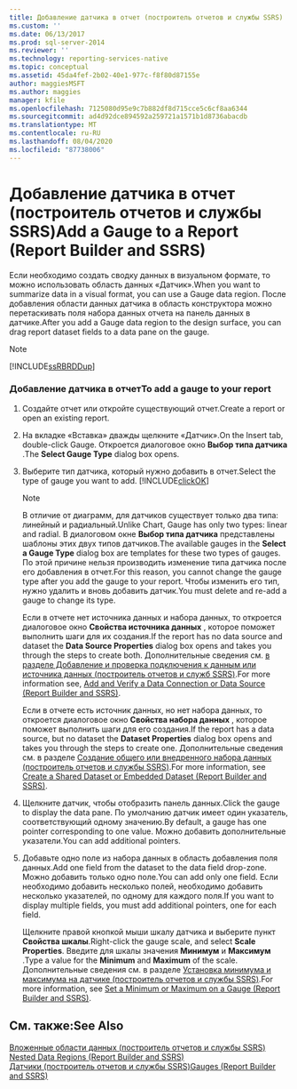 ```yaml
---
title: Добавление датчика в отчет (построитель отчетов и службы SSRS) | Документы Майкрософт
ms.custom: ''
ms.date: 06/13/2017
ms.prod: sql-server-2014
ms.reviewer: ''
ms.technology: reporting-services-native
ms.topic: conceptual
ms.assetid: 45da4fef-2b02-40e1-977c-f8f80d87155e
author: maggiesMSFT
ms.author: maggies
manager: kfile
ms.openlocfilehash: 7125080d95e9c7b882df8d715cce5c6cf8aa6344
ms.sourcegitcommit: ad4d92dce894592a259721a1571b1d8736abacdb
ms.translationtype: MT
ms.contentlocale: ru-RU
ms.lasthandoff: 08/04/2020
ms.locfileid: "87738006"
---
```

# <a name="add-a-gauge-to-a-report-report-builder-and-ssrs"></a><span data-ttu-id="d9dac-102">Добавление датчика в отчет (построитель отчетов и службы SSRS)</span><span class="sxs-lookup"><span data-stu-id="d9dac-102">Add a Gauge to a Report (Report Builder and SSRS)</span></span>
  <span data-ttu-id="d9dac-103">Если необходимо создать сводку данных в визуальном формате, то можно использовать область данных «Датчик».</span><span class="sxs-lookup"><span data-stu-id="d9dac-103">When you want to summarize data in a visual format, you can use a Gauge data region.</span></span> <span data-ttu-id="d9dac-104">После добавления области данных датчика в область конструктора можно перетаскивать поля набора данных отчета на панель данных в датчике.</span><span class="sxs-lookup"><span data-stu-id="d9dac-104">After you add a Gauge data region to the design surface, you can drag report dataset fields to a data pane on the gauge.</span></span>  
  
> [!NOTE]  
>  [!INCLUDE[ssRBRDDup](../../includes/ssrbrddup-md.md)]  
  
### <a name="to-add-a-gauge-to-your-report"></a><span data-ttu-id="d9dac-105">Добавление датчика в отчет</span><span class="sxs-lookup"><span data-stu-id="d9dac-105">To add a gauge to your report</span></span>  
  
1.  <span data-ttu-id="d9dac-106">Создайте отчет или откройте существующий отчет.</span><span class="sxs-lookup"><span data-stu-id="d9dac-106">Create a report or open an existing report.</span></span>  
  
2.  <span data-ttu-id="d9dac-107">На вкладке «Вставка» дважды щелкните «Датчик».</span><span class="sxs-lookup"><span data-stu-id="d9dac-107">On the Insert tab, double-click Gauge.</span></span> <span data-ttu-id="d9dac-108">Откроется диалоговое окно **Выбор типа датчика** .</span><span class="sxs-lookup"><span data-stu-id="d9dac-108">The **Select Gauge Type** dialog box opens.</span></span>  
  
3.  <span data-ttu-id="d9dac-109">Выберите тип датчика, который нужно добавить в отчет.</span><span class="sxs-lookup"><span data-stu-id="d9dac-109">Select the type of gauge you want to add.</span></span> [!INCLUDE[clickOK](../../includes/clickok-md.md)]  
  
    > [!NOTE]  
    >  <span data-ttu-id="d9dac-110">В отличие от диаграмм, для датчиков существует только два типа: линейный и радиальный.</span><span class="sxs-lookup"><span data-stu-id="d9dac-110">Unlike Chart, Gauge has only two types: linear and radial.</span></span> <span data-ttu-id="d9dac-111">В диалоговом окне **Выбор типа датчика** представлены шаблоны этих двух типов датчиков.</span><span class="sxs-lookup"><span data-stu-id="d9dac-111">The available gauges in the **Select a Gauge Type** dialog box are templates for these two types of gauges.</span></span> <span data-ttu-id="d9dac-112">По этой причине нельзя производить изменение типа датчика после его добавления в отчет.</span><span class="sxs-lookup"><span data-stu-id="d9dac-112">For this reason, you cannot change the gauge type after you add the gauge to your report.</span></span> <span data-ttu-id="d9dac-113">Чтобы изменить его тип, нужно удалить и вновь добавить датчик.</span><span class="sxs-lookup"><span data-stu-id="d9dac-113">You must delete and re-add a gauge to change its type.</span></span>  
  
     <span data-ttu-id="d9dac-114">Если в отчете нет источника данных и набора данных, то откроется диалоговое окно **Свойства источника данных** , которое поможет выполнить шаги для их создания.</span><span class="sxs-lookup"><span data-stu-id="d9dac-114">If the report has no data source and dataset the **Data Source Properties** dialog box opens and takes you through the steps to create both.</span></span> <span data-ttu-id="d9dac-115">Дополнительные сведения см. [в разделе Добавление и проверка подключения к данным или источника данных &#40;построитель отчетов и служб SSRS&#41;](../report-data/add-and-verify-a-data-connection-report-builder-and-ssrs.md).</span><span class="sxs-lookup"><span data-stu-id="d9dac-115">For more information see, [Add and Verify a Data Connection or Data Source &#40;Report Builder and SSRS&#41;](../report-data/add-and-verify-a-data-connection-report-builder-and-ssrs.md).</span></span>  
  
     <span data-ttu-id="d9dac-116">Если в отчете есть источник данных, но нет набора данных, то откроется диалоговое окно **Свойства набора данных** , которое поможет выполнить шаги для его создания.</span><span class="sxs-lookup"><span data-stu-id="d9dac-116">If the report has a data source, but no dataset the **Dataset Properties** dialog box opens and takes you through the steps to create one.</span></span> <span data-ttu-id="d9dac-117">Дополнительные сведения см. в разделе [Создание общего или внедренного набора данных (построитель отчетов и службы SSRS)](../report-data/create-a-shared-dataset-or-embedded-dataset-report-builder-and-ssrs.md).</span><span class="sxs-lookup"><span data-stu-id="d9dac-117">For more information, see [Create a Shared Dataset or Embedded Dataset &#40;Report Builder and SSRS&#41;](../report-data/create-a-shared-dataset-or-embedded-dataset-report-builder-and-ssrs.md).</span></span>  
  
4.  <span data-ttu-id="d9dac-118">Щелкните датчик, чтобы отобразить панель данных.</span><span class="sxs-lookup"><span data-stu-id="d9dac-118">Click the gauge to display the data pane.</span></span> <span data-ttu-id="d9dac-119">По умолчанию датчик имеет один указатель, соответствующий одному значению.</span><span class="sxs-lookup"><span data-stu-id="d9dac-119">By default, a gauge has one pointer corresponding to one value.</span></span> <span data-ttu-id="d9dac-120">Можно добавить дополнительные указатели.</span><span class="sxs-lookup"><span data-stu-id="d9dac-120">You can add additional pointers.</span></span>  
  
5.  <span data-ttu-id="d9dac-121">Добавьте одно поле из набора данных в область добавления поля данных.</span><span class="sxs-lookup"><span data-stu-id="d9dac-121">Add one field from the dataset to the data field drop-zone.</span></span> <span data-ttu-id="d9dac-122">Можно добавить только одно поле.</span><span class="sxs-lookup"><span data-stu-id="d9dac-122">You can add only one field.</span></span> <span data-ttu-id="d9dac-123">Если необходимо добавить несколько полей, необходимо добавить несколько указателей, по одному для каждого поля.</span><span class="sxs-lookup"><span data-stu-id="d9dac-123">If you want to display multiple fields, you must add additional pointers, one for each field.</span></span>  
  
     <span data-ttu-id="d9dac-124">Щелкните правой кнопкой мыши шкалу датчика и выберите пункт **Свойства шкалы**.</span><span class="sxs-lookup"><span data-stu-id="d9dac-124">Right-click the gauge scale, and select **Scale Properties**.</span></span> <span data-ttu-id="d9dac-125">Введите для шкалы значения **Минимум** и **Максимум** .</span><span class="sxs-lookup"><span data-stu-id="d9dac-125">Type a value for the **Minimum** and **Maximum** of the scale.</span></span> <span data-ttu-id="d9dac-126">Дополнительные сведения см. в разделе [Установка минимума и максимума на датчике (построитель отчетов и службы SSRS)](set-a-minimum-or-maximum-on-a-gauge-report-builder-and-ssrs.md).</span><span class="sxs-lookup"><span data-stu-id="d9dac-126">For more information, see [Set a Minimum or Maximum on a Gauge &#40;Report Builder and SSRS&#41;](set-a-minimum-or-maximum-on-a-gauge-report-builder-and-ssrs.md).</span></span>  
  
## <a name="see-also"></a><span data-ttu-id="d9dac-127">См. также:</span><span class="sxs-lookup"><span data-stu-id="d9dac-127">See Also</span></span>  
 <span data-ttu-id="d9dac-128">[Вложенные области данных (построитель отчетов и службы SSRS)](nested-data-regions-report-builder-and-ssrs.md) </span><span class="sxs-lookup"><span data-stu-id="d9dac-128">[Nested Data Regions &#40;Report Builder and SSRS&#41;](nested-data-regions-report-builder-and-ssrs.md) </span></span>  
 [<span data-ttu-id="d9dac-129">Датчики (построитель отчетов и службы SSRS)</span><span class="sxs-lookup"><span data-stu-id="d9dac-129">Gauges &#40;Report Builder and SSRS&#41;</span></span>](gauges-report-builder-and-ssrs.md)  
  
  
